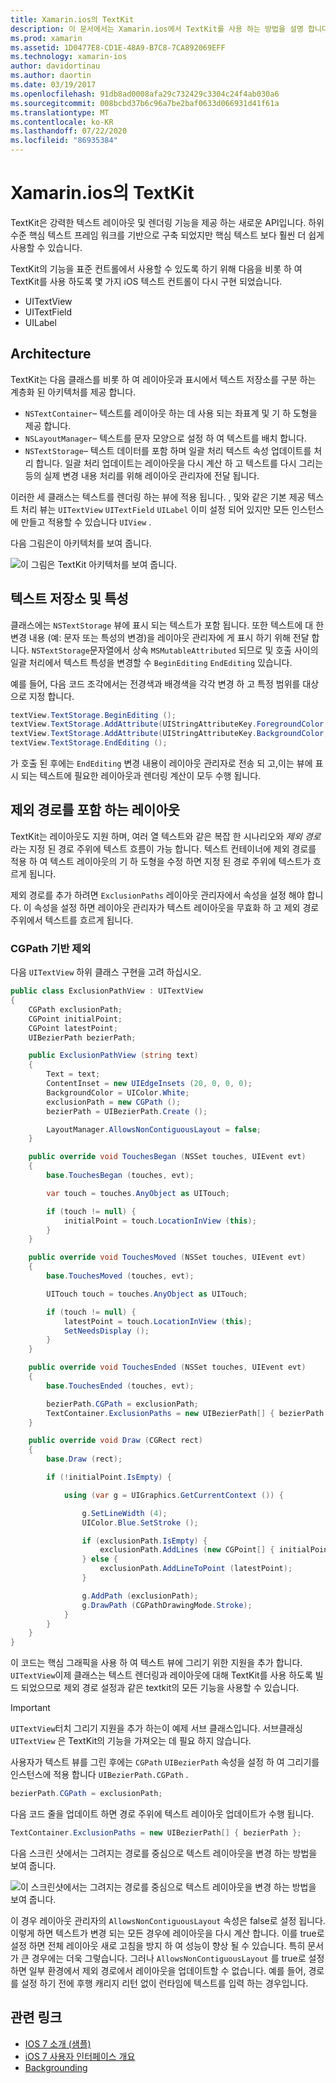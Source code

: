 ```yaml
---
title: Xamarin.ios의 TextKit
description: 이 문서에서는 Xamarin.ios에서 TextKit를 사용 하는 방법을 설명 합니다. TextKit은 강력한 텍스트 레이아웃 및 렌더링 기능을 제공 합니다.
ms.prod: xamarin
ms.assetid: 1D0477E8-CD1E-48A9-B7C8-7CA892069EFF
ms.technology: xamarin-ios
author: davidortinau
ms.author: daortin
ms.date: 03/19/2017
ms.openlocfilehash: 91db8ad0008afa29c732429c3304c24f4ab030a6
ms.sourcegitcommit: 008bcbd37b6c96a7be2baf0633d066931d41f61a
ms.translationtype: MT
ms.contentlocale: ko-KR
ms.lasthandoff: 07/22/2020
ms.locfileid: "86935384"
---
```

# <a name="textkit-in-xamarinios"></a>Xamarin.ios의 TextKit

TextKit은 강력한 텍스트 레이아웃 및 렌더링 기능을 제공 하는 새로운 API입니다. 하위 수준 핵심 텍스트 프레임 워크를 기반으로 구축 되었지만 핵심 텍스트 보다 훨씬 더 쉽게 사용할 수 있습니다.

TextKit의 기능을 표준 컨트롤에서 사용할 수 있도록 하기 위해 다음을 비롯 하 여 TextKit를 사용 하도록 몇 가지 iOS 텍스트 컨트롤이 다시 구현 되었습니다.

- UITextView
- UITextField
- UILabel

## <a name="architecture"></a>Architecture

TextKit는 다음 클래스를 비롯 하 여 레이아웃과 표시에서 텍스트 저장소를 구분 하는 계층화 된 아키텍처를 제공 합니다.

- `NSTextContainer`– 텍스트를 레이아웃 하는 데 사용 되는 좌표계 및 기 하 도형을 제공 합니다.
- `NSLayoutManager`– 텍스트를 문자 모양으로 설정 하 여 텍스트를 배치 합니다.
- `NSTextStorage`– 텍스트 데이터를 포함 하며 일괄 처리 텍스트 속성 업데이트를 처리 합니다. 일괄 처리 업데이트는 레이아웃을 다시 계산 하 고 텍스트를 다시 그리는 등의 실제 변경 내용 처리를 위해 레이아웃 관리자에 전달 됩니다.

이러한 세 클래스는 텍스트를 렌더링 하는 뷰에 적용 됩니다. , 및와 같은 기본 제공 텍스트 처리 뷰는 `UITextView` `UITextField` `UILabel` 이미 설정 되어 있지만 모든 인스턴스에 만들고 적용할 수 있습니다 `UIView` .

다음 그림은이 아키텍처를 보여 줍니다.

 ![이 그림은 TextKit 아키텍처를 보여 줍니다.](textkit-images/textkitarch.png)

## <a name="text-storage-and-attributes"></a>텍스트 저장소 및 특성

클래스에는 `NSTextStorage` 뷰에 표시 되는 텍스트가 포함 됩니다. 또한 텍스트에 대 한 변경 내용 (예: 문자 또는 특성의 변경)을 레이아웃 관리자에 게 표시 하기 위해 전달 합니다. `NSTextStorage`문자열에서 상속 `MSMutableAttributed` 되므로 및 호출 사이의 일괄 처리에서 텍스트 특성을 변경할 수 `BeginEditing` `EndEditing` 있습니다.

예를 들어, 다음 코드 조각에서는 전경색과 배경색을 각각 변경 하 고 특정 범위를 대상으로 지정 합니다.

```csharp
textView.TextStorage.BeginEditing ();
textView.TextStorage.AddAttribute(UIStringAttributeKey.ForegroundColor, UIColor.Green, new NSRange(200, 400));
textView.TextStorage.AddAttribute(UIStringAttributeKey.BackgroundColor, UIColor.Black, new NSRange(210, 300));
textView.TextStorage.EndEditing ();
```

가 호출 된 후에는 `EndEditing` 변경 내용이 레이아웃 관리자로 전송 되 고,이는 뷰에 표시 되는 텍스트에 필요한 레이아웃과 렌더링 계산이 모두 수행 됩니다.

## <a name="layout-with-exclusion-path"></a>제외 경로를 포함 하는 레이아웃

TextKit는 레이아웃도 지원 하며, 여러 열 텍스트와 같은 복잡 한 시나리오와 *제외 경로*라는 지정 된 경로 주위에 텍스트 흐름이 가능 합니다. 텍스트 컨테이너에 제외 경로를 적용 하 여 텍스트 레이아웃의 기 하 도형을 수정 하면 지정 된 경로 주위에 텍스트가 흐르게 됩니다.

제외 경로를 추가 하려면 `ExclusionPaths` 레이아웃 관리자에서 속성을 설정 해야 합니다. 이 속성을 설정 하면 레이아웃 관리자가 텍스트 레이아웃을 무효화 하 고 제외 경로 주위에서 텍스트를 흐르게 됩니다.

### <a name="exclusion-based-on-a-cgpath"></a>CGPath 기반 제외

다음 `UITextView` 하위 클래스 구현을 고려 하십시오.

```csharp
public class ExclusionPathView : UITextView
{
    CGPath exclusionPath;
    CGPoint initialPoint;
    CGPoint latestPoint;
    UIBezierPath bezierPath;

    public ExclusionPathView (string text)
    {
        Text = text;
        ContentInset = new UIEdgeInsets (20, 0, 0, 0);
        BackgroundColor = UIColor.White;
        exclusionPath = new CGPath ();
        bezierPath = UIBezierPath.Create ();

        LayoutManager.AllowsNonContiguousLayout = false;
    }

    public override void TouchesBegan (NSSet touches, UIEvent evt)
    {
        base.TouchesBegan (touches, evt);

        var touch = touches.AnyObject as UITouch;

        if (touch != null) {
            initialPoint = touch.LocationInView (this);
        }
    }

    public override void TouchesMoved (NSSet touches, UIEvent evt)
    {
        base.TouchesMoved (touches, evt);

        UITouch touch = touches.AnyObject as UITouch;

        if (touch != null) {
            latestPoint = touch.LocationInView (this);
            SetNeedsDisplay ();
        }
    }

    public override void TouchesEnded (NSSet touches, UIEvent evt)
    {
        base.TouchesEnded (touches, evt);

        bezierPath.CGPath = exclusionPath;
        TextContainer.ExclusionPaths = new UIBezierPath[] { bezierPath };
    }

    public override void Draw (CGRect rect)
    {
        base.Draw (rect);

        if (!initialPoint.IsEmpty) {

            using (var g = UIGraphics.GetCurrentContext ()) {

                g.SetLineWidth (4);
                UIColor.Blue.SetStroke ();

                if (exclusionPath.IsEmpty) {
                    exclusionPath.AddLines (new CGPoint[] { initialPoint, latestPoint });
                } else {
                    exclusionPath.AddLineToPoint (latestPoint);
                }

                g.AddPath (exclusionPath);
                g.DrawPath (CGPathDrawingMode.Stroke);
            }
        }
    }
}
```

이 코드는 핵심 그래픽을 사용 하 여 텍스트 뷰에 그리기 위한 지원을 추가 합니다. `UITextView`이제 클래스는 텍스트 렌더링과 레이아웃에 대해 TextKit를 사용 하도록 빌드 되었으므로 제외 경로 설정과 같은 textkit의 모든 기능을 사용할 수 있습니다.

> [!IMPORTANT]
> `UITextView`터치 그리기 지원을 추가 하는이 예제 서브 클래스입니다. 서브클래싱 `UITextView` 은 TextKit의 기능을 가져오는 데 필요 하지 않습니다.

사용자가 텍스트 뷰를 그린 후에는 `CGPath` `UIBezierPath` 속성을 설정 하 여 그리기를 인스턴스에 적용 합니다 `UIBezierPath.CGPath` .

```csharp
bezierPath.CGPath = exclusionPath;
```

다음 코드 줄을 업데이트 하면 경로 주위에 텍스트 레이아웃 업데이트가 수행 됩니다.

```csharp
TextContainer.ExclusionPaths = new UIBezierPath[] { bezierPath };
```

다음 스크린 샷에서는 그려지는 경로를 중심으로 텍스트 레이아웃을 변경 하는 방법을 보여 줍니다.

<!-- ![This screenshot illustrates how the text layout changes to flow around the drawn path](textkit-images/exclusionpath1.png)-->
![이 스크린샷에서는 그려지는 경로를 중심으로 텍스트 레이아웃을 변경 하는 방법을 보여 줍니다.](textkit-images/exclusionpath2.png)

이 경우 레이아웃 관리자의 `AllowsNonContiguousLayout` 속성은 false로 설정 됩니다. 이렇게 하면 텍스트가 변경 되는 모든 경우에 레이아웃을 다시 계산 합니다. 이를 true로 설정 하면 전체 레이아웃 새로 고침을 방지 하 여 성능이 향상 될 수 있습니다. 특히 문서가 큰 경우에는 더욱 그렇습니다. 그러나 `AllowsNonContiguousLayout` 를 true로 설정 하면 일부 환경에서 제외 경로에서 레이아웃을 업데이트할 수 없습니다. 예를 들어, 경로를 설정 하기 전에 후행 캐리지 리턴 없이 런타임에 텍스트를 입력 하는 경우입니다.

## <a name="related-links"></a>관련 링크

- [IOS 7 소개 (샘플)](https://docs.microsoft.com/samples/xamarin/ios-samples/introtoios7)
- [iOS 7 사용자 인터페이스 개요](~/ios/platform/introduction-to-ios7/ios7-ui.md)
- [Backgrounding](~/ios/app-fundamentals/backgrounding/index.md)

